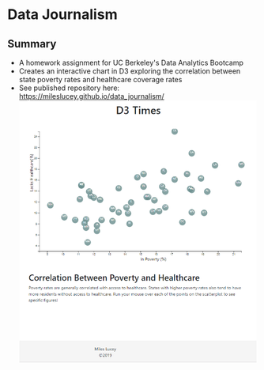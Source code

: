 # Data Journalism
## Summary
* A homework assignment for UC Berkeley's Data Analytics Bootcamp
* Creates an interactive chart in D3 exploring the correlation between state poverty rates and healthcare coverage rates
* See published repository here: https://mileslucey.github.io/data_journalism/
![](image/final_product.PNG)
